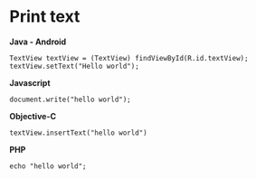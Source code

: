 # Print text

**Java - Android**
```
TextView textView = (TextView) findViewById(R.id.textView);
textView.setText("Hello world");  

```

**Javascript**
```
document.write("hello world");
```

**Objective-C**
```
textView.insertText("hello world")
```

**PHP**
```
echo "hello world";
```
